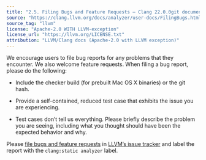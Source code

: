 ```yaml
---
title: "2.5. Filing Bugs and Feature Requests — Clang 22.0.0git documentation"
source: "https://clang.llvm.org/docs/analyzer/user-docs/FilingBugs.html"
source_tag: "llvm"
license: "Apache-2.0 WITH LLVM-exception"
license_url: "https://llvm.org/LICENSE.txt"
attribution: "LLVM/Clang docs (Apache-2.0 with LLVM exception)"
---
```

We encourage users to file bug reports for any problems that they encounter. We also welcome feature requests. When filing a bug report, please do the following:

*   Include the checker build (for prebuilt Mac OS X binaries) or the git hash.
    
*   Provide a self-contained, reduced test case that exhibits the issue you are experiencing.
    
*   Test cases don’t tell us everything. Please briefly describe the problem you are seeing, including what you thought should have been the expected behavior and why.
    

Please [file bugs and feature requests](https://llvm.org/docs/HowToSubmitABug.html) in [LLVM’s issue tracker](https://github.com/llvm/llvm-project/issues) and label the report with the `clang:static analyzer` label.